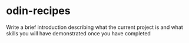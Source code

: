 # odin-recipes

Write a brief introduction describing what the current project is and what skills you will have demonstrated once you have completed
